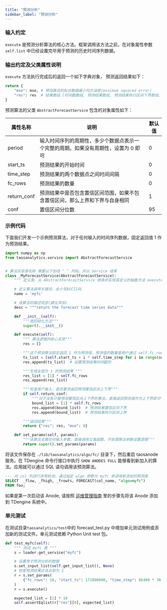 ```yaml
---
title: "预测分析"
sidebar_label: "预测分析"
---
```


### 输入约定
`execute` 是预测分析算法的核心方法。框架调用该方法之前，在对象属性参数 `self.list` 中已经设置完毕用于预测的历史时间序列数据。

### 输出约定及父类属性说明
`execute` 方法执行完成后的返回一个如下字典对象， 预测返回结果如下：

```python
return {
    "mse": mse, # 预测算法的拟合数据最小均方误差(minimum squared error)
    "res": res  # 结果数组 [时间戳数组, 预测结果数组, 预测结果执行区间下界数组，预测结果执行区间上界数组]
}
```


预测算法的父类 `AbstractForecastService` 包含的对象属性如下：

|属性名称|说明|默认值|
|---|---|---|
|period|输入时间序列的周期性，多少个数据点表示一个完整的周期。如果没有周期性，设置为 0 即可|	0|
|start_ts|预测结果的开始时间|	0|
|time_step|预测结果的两个数据点之间时间间隔|0	|
|fc_rows|预测结果的数量|	0	|
|return_conf|预测结果中是否包含置信区间范围，如果不包含置信区间，那么上界和下界与自身相同|	1|	
|conf|置信区间分位数|95|



### 示例代码
下面我们开发一个示例预测算法，对于任何输入的时间序列数据，固定返回值 1 作为预测结果。

```python
import numpy as np
from taosanalytics.service import AbstractForecastService


# 算法实现类名称 需要以下划线 "_" 开始，并以 Service 结束
class _MyForecastService(AbstractForecastService):
    """ 定义类，从 AbstractForecastService 继承并实现其定义的抽象方法 execute  """

    # 定义算法调用关键词，全小写ASCII码
    name = 'myfc'

    # 该算法的描述信息(建议添加)
    desc = """return the forecast time series data"""

    def __init__(self):
        """类初始化方法"""
        super().__init__()

    def execute(self):
        """ 算法逻辑的核心实现"""
        res = []

        """这个预测算法固定返回 1 作为预测值，预测值的数量是用户通过 self.fc_rows 指定"""
        ts_list = [self.start_ts + i * self.time_step for i in range(self.fc_rows)]
        res.append(ts_list)  # 设置预测结果时间戳列

        """生成全部为 1 的预测结果 """
        res_list = [1] * self.fc_rows
        res.append(res_list)

        """检查用户输入，是否要求返回预测置信区间上下界"""
        if self.return_conf:
            """对于没有计算预测置信区间上下界的算法，直接返回预测值作为上下界即可"""
            bound_list = [1] * self.fc_rows
            res.append(bound_list)  # 预测结果置信区间下界
            res.append(bound_list)  # 预测结果执行区间上界

        """返回结果"""
        return {"res": res, "mse": 0}

    def set_params(self, params):
        """该算法无需任何输入参数，直接调用父类函数，不处理算法参数设置逻辑"""
        return super().set_params(params)

```

将该文件保存在 `./lib/taosanalytics/algo/fc/` 目录下，然后重启 taosanode 服务。在 TDengine 命令行接口中执行 `SHOW ANODES FULL` 能够看到新加入的算法。应用就可以通过 SQL 语句调用该预测算法。

```SQL
--- 对 col 列进行异常检测，通过指定 algo 参数为 myfc 来调用新添加的预测类
SELECT  _flow, _fhigh, _frowts, FORECAST(col_name, "algo=myfc")
FROM foo;
```

如果是第一次启动该 Anode, 请按照 [运维管理指南](../../03-management) 里的步骤先将该 Anode 添加到 TDengine 系统中。

### 单元测试

在测试目录`taosanalytics/test`中的 forecast_test.py 中增加单元测试用例或添加新的测试文件。单元测试依赖 Python Unit test 包。

```python
def test_myfc(self):
    """ 测试 myfc 类 """
    s = loader.get_service("myfc")

    # 设置用于预测分析的数据
    s.set_input_list(self.get_input_list(), None)
    # 检查预测结果应该全部为 1
    r = s.set_params(
        {"fc_rows": 10, "start_ts": 171000000, "time_step": 86400 * 30, "start_p": 0}
    )
    r = s.execute()

    expected_list = [1] * 10
    self.assertEqlist(r["res"][0], expected_list)
```

